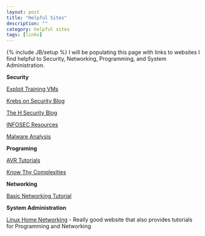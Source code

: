 ```yaml
---
layout: post
title: "Helpful Sites"
description: ""
category: helpful sites
tags: [links]	
---
```

{% include JB/setup %}
I will be populating this page with links to websites I find helpful to Security, Networking, Programming, and System Administration.

**Security**

[Exploit Training VMs](http://exploit-exercises.com/)

[Krebs on Security Blog](http://krebsonsecurity.com/)

[The H Security Blog](http://www.h-online.com/security/)

[INFOSEC Resources](http://resources.infosecinstitute.com/)

[Malware Analysis](http://contagiodump.blogspot.com/)

**Programing**

[AVR Tutorials](http://www.avr-asm-tutorial.net/avr_en/beginner/index.html)

[Know Thy Complexities](http://bigocheatsheet.com/#)

**Networking**

[Basic Networking Tutorial](http://www.techiwarehouse.com/cms/engine.php?page_id=d9e99072)

**System Administration**

[Linux Home Networking](http://www.linuxhomenetworking.com/) - Really good website that also provides tutorials for Programming and Networking
